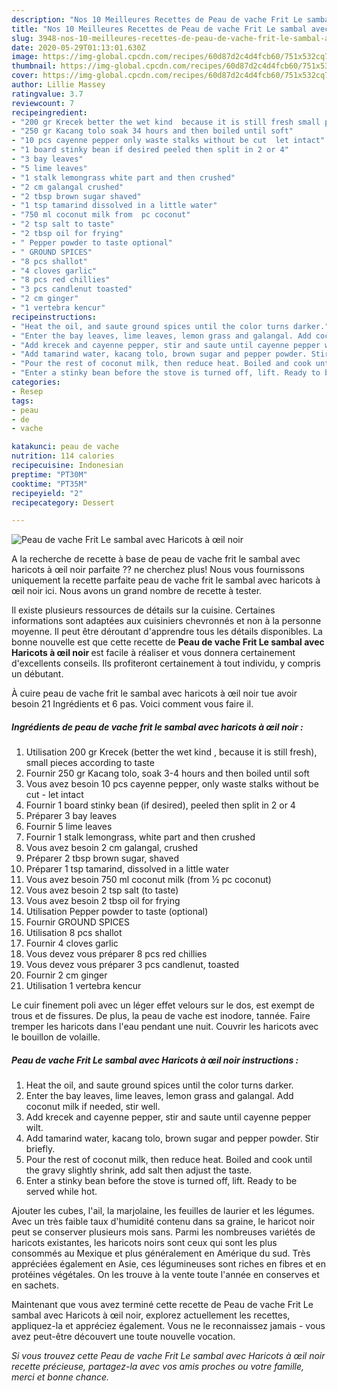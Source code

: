 ```yaml
---
description: "Nos 10 Meilleures Recettes de Peau de vache Frit Le sambal avec Haricots à œil noir"
title: "Nos 10 Meilleures Recettes de Peau de vache Frit Le sambal avec Haricots à œil noir"
slug: 3948-nos-10-meilleures-recettes-de-peau-de-vache-frit-le-sambal-avec-haricots-a-oil-noir
date: 2020-05-29T01:13:01.630Z
image: https://img-global.cpcdn.com/recipes/60d87d2c4d4fcb60/751x532cq70/peau-de-vache-frit-le-sambal-avec-haricots-a-oeil-noir-photo-principale-de-la-recette.jpg
thumbnail: https://img-global.cpcdn.com/recipes/60d87d2c4d4fcb60/751x532cq70/peau-de-vache-frit-le-sambal-avec-haricots-a-oeil-noir-photo-principale-de-la-recette.jpg
cover: https://img-global.cpcdn.com/recipes/60d87d2c4d4fcb60/751x532cq70/peau-de-vache-frit-le-sambal-avec-haricots-a-oeil-noir-photo-principale-de-la-recette.jpg
author: Lillie Massey
ratingvalue: 3.7
reviewcount: 7
recipeingredient:
- "200 gr Krecek better the wet kind  because it is still fresh small pieces according to taste"
- "250 gr Kacang tolo soak 34 hours and then boiled until soft"
- "10 pcs cayenne pepper only waste stalks without be cut  let intact"
- "1 board stinky bean if desired peeled then split in 2 or 4"
- "3 bay leaves"
- "5 lime leaves"
- "1 stalk lemongrass white part and then crushed"
- "2 cm galangal crushed"
- "2 tbsp brown sugar shaved"
- "1 tsp tamarind dissolved in a little water"
- "750 ml coconut milk from  pc coconut"
- "2 tsp salt to taste"
- "2 tbsp oil for frying"
- " Pepper powder to taste optional"
- " GROUND SPICES"
- "8 pcs shallot"
- "4 cloves garlic"
- "8 pcs red chillies"
- "3 pcs candlenut toasted"
- "2 cm ginger"
- "1 vertebra kencur"
recipeinstructions:
- "Heat the oil, and saute ground spices until the color turns darker."
- "Enter the bay leaves, lime leaves, lemon grass and galangal. Add coconut milk if needed, stir well."
- "Add krecek and cayenne pepper, stir and saute until cayenne pepper wilt."
- "Add tamarind water, kacang tolo, brown sugar and pepper powder. Stir briefly."
- "Pour the rest of coconut milk, then reduce heat. Boiled and cook until the gravy slightly shrink, add salt then adjust the taste."
- "Enter a stinky bean before the stove is turned off, lift. Ready to be served while hot."
categories:
- Resep
tags:
- peau
- de
- vache

katakunci: peau de vache 
nutrition: 114 calories
recipecuisine: Indonesian
preptime: "PT30M"
cooktime: "PT35M"
recipeyield: "2"
recipecategory: Dessert

---
```



![Peau de vache Frit Le sambal avec Haricots à œil noir](https://img-global.cpcdn.com/recipes/60d87d2c4d4fcb60/751x532cq70/peau-de-vache-frit-le-sambal-avec-haricots-a-oeil-noir-photo-principale-de-la-recette.jpg)

A la recherche de recette à base de peau de vache frit le sambal avec haricots à œil noir parfaite ?? ne cherchez plus! Nous vous fournissons uniquement la recette parfaite peau de vache frit le sambal avec haricots à œil noir ici. Nous avons un grand nombre de recette à tester.

Il existe plusieurs ressources de détails sur la cuisine. Certaines informations sont adaptées aux cuisiniers chevronnés et non à la personne moyenne. Il peut être déroutant d'apprendre tous les détails disponibles. La bonne nouvelle est que cette recette de <strong> Peau de vache Frit Le sambal avec Haricots à œil noir </strong> est facile à réaliser et vous donnera certainement d'excellents conseils. Ils profiteront certainement à tout individu, y compris un débutant.

<!--inarticleads1-->

À cuire peau de vache frit le sambal avec haricots à œil noir tue avoir besoin 21 Ingrédients et 6 pas. Voici comment vous faire il.

##### Ingrédients de peau de vache frit le sambal avec haricots à œil noir :

1. Utilisation 200 gr Krecek (better the wet kind , because it is still fresh), small pieces according to taste
1. Fournir 250 gr Kacang tolo, soak 3-4 hours and then boiled until soft
1. Vous avez besoin 10 pcs cayenne pepper, only waste stalks without be cut - let intact
1. Fournir 1 board stinky bean (if desired), peeled then split in 2 or 4
1. Préparer 3 bay leaves
1. Fournir 5 lime leaves
1. Fournir 1 stalk lemongrass, white part and then crushed
1. Vous avez besoin 2 cm galangal, crushed
1. Préparer 2 tbsp brown sugar, shaved
1. Préparer 1 tsp tamarind, dissolved in a little water
1. Vous avez besoin 750 ml coconut milk (from ½ pc coconut)
1. Vous avez besoin 2 tsp salt (to taste)
1. Vous avez besoin 2 tbsp oil for frying
1. Utilisation  Pepper powder to taste (optional)
1. Fournir  GROUND SPICES
1. Utilisation 8 pcs shallot
1. Fournir 4 cloves garlic
1. Vous devez vous préparer 8 pcs red chillies
1. Vous devez vous préparer 3 pcs candlenut, toasted
1. Fournir 2 cm ginger
1. Utilisation 1 vertebra kencur


Le cuir finement poli avec un léger effet velours sur le dos, est exempt de trous et de fissures. De plus, la peau de vache est inodore, tannée. Faire tremper les haricots dans l&#39;eau pendant une nuit. Couvrir les haricots avec le bouillon de volaille. 

<!--inarticleads2-->

##### Peau de vache Frit Le sambal avec Haricots à œil noir instructions :

1. Heat the oil, and saute ground spices until the color turns darker.
1. Enter the bay leaves, lime leaves, lemon grass and galangal. Add coconut milk if needed, stir well.
1. Add krecek and cayenne pepper, stir and saute until cayenne pepper wilt.
1. Add tamarind water, kacang tolo, brown sugar and pepper powder. Stir briefly.
1. Pour the rest of coconut milk, then reduce heat. Boiled and cook until the gravy slightly shrink, add salt then adjust the taste.
1. Enter a stinky bean before the stove is turned off, lift. Ready to be served while hot.


Ajouter les cubes, l&#39;ail, la marjolaine, les feuilles de laurier et les légumes. Avec un très faible taux d&#39;humidité contenu dans sa graine, le haricot noir peut se conserver plusieurs mois sans. Parmi les nombreuses variétés de haricots existantes, les haricots noirs sont ceux qui sont les plus consommés au Mexique et plus généralement en Amérique du sud. Très appréciées également en Asie, ces légumineuses sont riches en fibres et en protéines végétales. On les trouve à la vente toute l&#39;année en conserves et en sachets. 

<!--inarticleads1-->

<p>
Maintenant que vous avez terminé cette recette de Peau de vache Frit Le sambal avec Haricots à œil noir, explorez actuellement les recettes, appliquez-la et appréciez également. Vous ne le reconnaissez jamais - vous avez peut-être découvert une toute nouvelle vocation.
</p>

<p>
<i>Si vous trouvez cette Peau de vache Frit Le sambal avec Haricots à œil noir recette précieuse, partagez-la avec vos amis proches ou votre famille, merci et bonne chance.</i>
</p>
